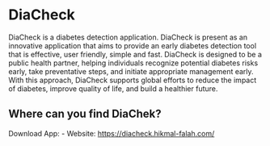 # DiaCheck

DiaCheck is a diabetes detection application. DiaCheck is present as an innovative application that aims to provide an early diabetes detection tool that is effective, user friendly, simple and fast.
DiaCheck is designed to be a public health partner, helping individuals recognize potential diabetes risks early, take preventative steps, and initiate appropriate management early. With this approach, DiaCheck supports global efforts to reduce the impact of diabetes, improve quality of life, and build a healthier future.

## Where can you find DiaChek?

Download App: -
Website: https://diacheck.hikmal-falah.com/

